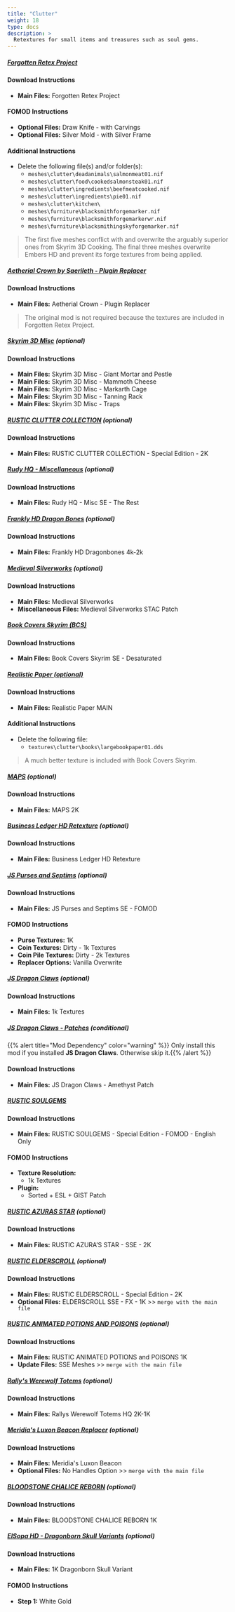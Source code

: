 ```yaml
---
title: "Clutter"
weight: 18
type: docs
description: >
  Retextures for small items and treasures such as soul gems.
---
```


##### [Forgotten Retex Project](https://www.nexusmods.com/skyrimspecialedition/mods/7849?tab=files)

#### Download Instructions

* **Main Files:** Forgotten Retex Project

#### FOMOD Instructions

* **Optional Files:** Draw Knife - with Carvings
* **Optional Files:** Silver Mold - with Silver Frame

#### Additional Instructions

* Delete the following file(s) and/or folder(s):
  * `meshes\clutter\deadanimals\salmonmeat01.nif`
  * `meshes\clutter\food\cookedsalmonsteak01.nif`
  * `meshes\clutter\ingredients\beefmeatcooked.nif`
  * `meshes\clutter\ingredients\pie01.nif`
  * `meshes\clutter\kitchen\`
  * `meshes\furniture\blacksmithforgemarker.nif`
  * `meshes\furniture\blacksmithforgemarkerwr.nif`
  * `meshes\furniture\blacksmithingskyforgemarker.nif`

> The first five meshes conflict with and overwrite the arguably superior ones from Skyrim 3D Cooking.
> The final three meshes overwrite Embers HD and prevent its forge textures from being applied.

##### [Aetherial Crown by Saerileth - Plugin Replacer](https://www.nexusmods.com/skyrimspecialedition/mods/23631?tab=files)

#### Download Instructions

* **Main Files:** Aetherial Crown - Plugin Replacer

> The original mod is not required because the textures are included in Forgotten Retex Project.

##### [Skyrim 3D Misc](https://www.nexusmods.com/skyrimspecialedition/mods/20829?tab=files) (optional)

#### Download Instructions

* **Main Files:** Skyrim 3D Misc - Giant Mortar and Pestle
* **Main Files:** Skyrim 3D Misc - Mammoth Cheese
* **Main Files:** Skyrim 3D Misc - Markarth Cage
* **Main Files:** Skyrim 3D Misc - Tanning Rack
* **Main Files:** Skyrim 3D Misc - Traps

##### [RUSTIC CLUTTER COLLECTION](https://www.nexusmods.com/skyrimspecialedition/mods/5795?tab=files) (optional)

#### Download Instructions

* **Main Files:** RUSTIC CLUTTER COLLECTION - Special Edition - 2K

##### [Rudy HQ - Miscellaneous](https://www.nexusmods.com/skyrimspecialedition/mods/19867?tab=files) (optional)

#### Download Instructions

* **Main Files:** Rudy HQ - Misc SE - The Rest

##### [Frankly HD Dragon Bones](https://www.nexusmods.com/skyrimspecialedition/mods/25099?tab=files) (optional)

#### Download Instructions

* **Main Files:** Frankly HD Dragonbones 4k-2k

##### [Medieval Silverworks](https://www.nexusmods.com/skyrimspecialedition/mods/23938?tab=files) (optional)

#### Download Instructions

* **Main Files:** Medieval Silverworks
* **Miscellaneous Files:** Medieval Silverworks STAC Patch

##### [Book Covers Skyrim (BCS)](https://www.nexusmods.com/skyrimspecialedition/mods/901?tab=files)

#### Download Instructions

* **Main Files:** Book Covers Skyrim SE - Desaturated

##### [Realistic Paper (optional)](https://www.nexusmods.com/skyrim/mods/937?tab=files)

#### Download Instructions

* **Main Files:** Realistic Paper MAIN

#### Additional Instructions

* Delete the following file:
  * `textures\clutter\books\largebookpaper01.dds`

> A much better texture is included with Book Covers Skyrim.

##### [MAPS](https://www.nexusmods.com/skyrim/mods/66819?tab=files) (optional)

#### Download Instructions

* **Main Files:** MAPS 2K

##### [Business Ledger HD Retexture](https://www.nexusmods.com/skyrim/mods/38389?tab=files) (optional)

#### Download Instructions

* **Main Files:** Business Ledger HD Retexture

##### [JS Purses and Septims](https://www.nexusmods.com/skyrimspecialedition/mods/37306/?tab=files) (optional)

#### Download Instructions

- **Main Files:** JS Purses and Septims SE - FOMOD

#### FOMOD Instructions

- **Purse Textures:** 1K
- **Coin Textures:** Dirty - 1k Textures
- **Coin Pile Textures:** Dirty - 2k Textures
- **Replacer Options:** Vanilla Overwrite

##### [JS Dragon Claws](https://www.nexusmods.com/skyrimspecialedition/mods/1394?tab=files) (optional)

#### Download Instructions

* **Main Files:** 1k Textures

##### [JS Dragon Claws - Patches](https://www.nexusmods.com/skyrimspecialedition/mods/23833?tab=files) (conditional)

{{% alert title="Mod Dependency" color="warning" %}}
Only install this mod if you installed **JS Dragon Claws**. Otherwise skip it.{{% /alert %}}

#### Download Instructions

* **Main Files:** JS Dragon Claws - Amethyst Patch

##### [RUSTIC SOULGEMS](https://www.nexusmods.com/skyrimspecialedition/mods/5785?tab=files)

#### Download Instructions

* **Main Files:** RUSTIC SOULGEMS - Special Edition - FOMOD - English Only

#### FOMOD Instructions

* **Texture Resolution:**
  * 1k Textures
* **Plugin:**
  * Sorted + ESL + GIST Patch

##### [RUSTIC AZURAS STAR](https://www.nexusmods.com/skyrimspecialedition/mods/18345) (optional)

#### Download Instructions

* **Main Files:** RUSTIC AZURA’S STAR - SSE - 2K

##### [RUSTIC ELDERSCROLL](https://www.nexusmods.com/skyrimspecialedition/mods/17757) (optional)

#### Download Instructions

* **Main Files:** RUSTIC ELDERSCROLL - Special Edition - 2K
* **Optional Files:** ELDERSCROLL SSE - FX - 1K >> `merge with the main file`

##### [RUSTIC ANIMATED POTIONS AND POISONS](https://www.nexusmods.com/skyrimspecialedition/mods/2276/) (optional)

#### Download Instructions

* **Main Files:** RUSTIC ANIMATED POTIONS and POISONS 1K
* **Update Files:** SSE Meshes >> `merge with the main file`

##### [Rally's Werewolf Totems](https://www.nexusmods.com/skyrimspecialedition/mods/28882) (optional)

#### Download Instructions

* **Main Files:** Rallys Werewolf Totems HQ 2K-1K

##### [Meridia's Luxon Beacon Replacer](https://www.nexusmods.com/skyrimspecialedition/mods/34782/?tab=files) (optional)

#### Download Instructions

* **Main Files:** Meridia's Luxon Beacon
* **Optional Files:** No Handles Option >> `merge with the main file`

##### [BLOODSTONE CHALICE REBORN](https://www.nexusmods.com/skyrim/mods/63551/) (optional)

#### Download Instructions

* **Main Files:** BLOODSTONE CHALICE REBORN 1K

##### [ElSopa HD - Dragonborn Skull Variants](https://www.nexusmods.com/skyrimspecialedition/mods/21917?tab=files) (optional)

#### Download Instructions

* **Main Files:** 1K Dragonborn Skull Variant

#### FOMOD Instructions

* **Step 1:** White Gold